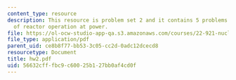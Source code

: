```yaml
---
content_type: resource
description: This resource is problem set 2 and it contains 5 problems on the topic
  of reactor operation at power.
file: https://ol-ocw-studio-app-qa.s3.amazonaws.com/courses/22-921-nuclear-power-plant-dynamics-and-control-january-iap-2006/56632cfffbc9c60025b127bb0af4cd0f_hw2.pdf
file_type: application/pdf
parent_uid: ce8b8f77-bb53-3c05-cc2d-0adc12dcecd8
resourcetype: Document
title: hw2.pdf
uid: 56632cff-fbc9-c600-25b1-27bb0af4cd0f
---
```

